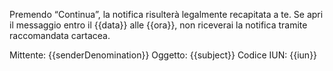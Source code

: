 Premendo “Continua”, la notifica risulterà legalmente recapitata a te. Se apri il messaggio entro il {{data}} alle {{ora}}, non riceverai la notifica tramite raccomandata cartacea.





Mittente: {{senderDenomination}}
Oggetto: {{subject}}
Codice IUN: {{iun}}